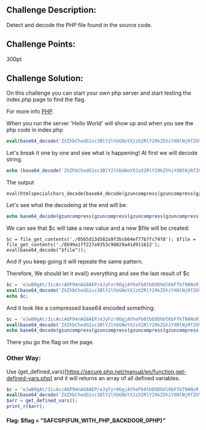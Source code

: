 ## Challenge Description:

Detect and decode the PHP file found in the source code.

## Challenge Points:

300pt

## Challenge Solution:

On this challenge you can start your own php server and start testing the index.php page to find the flag.

For more info [PHP](https://secure.php.net/manual/en/features.commandline.webserver.php).


When you run the server 'Hello World' will show up and when you see the php code in index.php

```php
eval(base64_decode('ZXZhbChodG1sc3BlY2lhbGNoYXJzX2RlY29kZShiYXNlNjRfZGVjb2RlKGd6dW5jb21wcmVzcyhnenVuY29tcHJlc3MoZ3p1bmNvbXByZXNzKGd6dW5jb21wcmVzcyhiYXNlNjRfZGVjb2RlKCRjKSkpKSkpKSk7'));
```

Let's break it one by one and see what is happening!
At first we will decode string.

```php
echo (base64_decode('ZXZhbChodG1sc3BlY2lhbGNoYXJzX2RlY29kZShiYXNlNjRfZGVjb2RlKGd6dW5jb21wcmVzcyhnenVuY29tcHJlc3MoZ3p1bmNvbXByZXNzKGd6dW5jb21wcmVzcyhiYXNlNjRfZGVjb2RlKCRjKSkpKSkpKSk7'))
```

The output

```
eval(htmlspecialchars_decode(base64_decode(gzuncompress(gzuncompress(gzuncompress(gzuncompress(base64_decode($c))))))));
```

Let's see what the decodeing at the end will be:

```php
echo base64_decode(gzuncompress(gzuncompress(gzuncompress(gzuncompress(base64_decode($c))))));
```

We can see that $c will take a new value and a new $file will be created:

```
$c = file_get_contents('./0565d13d582a9f3bc664ef77b7fc74f8'); $file = file_get_contents('./8b99a1ff227a9353c98029a41d911612'); eval(base64_decode("$file")); 
```

And if you keep going it will repeate the same pattern.


Therefore, We should let it eval() everything and see the last result of $c

```php
$c = 'eJwB0gAt/3icAccAOP94nAG8AEP/eJyFzr0OgjAYheFb0tbEODhUlKbFfkT9ANsRjGB/1ISIwtVLjImjw1mf80YXVouIOd2zheDmXvL8bEg+ORLoyuvejxuSqHpsBzYFmzuF4ADrXqMPikgLVk9MoSkQQU1QFLieyd7No69rgm/N4Z/dXFL0jSpGwQqq0Q2AYFOsn8r6BtaxS3HzArvpf/bKn0LcJlw2FckIxAtnCugMz27yGk9LupvLz2cWqmPendbtPcE2GZtqwZbLN5w5U4Nq/l9bSBJkkFjUaPE=';
eval(base64_decode('ZXZhbChodG1sc3BlY2lhbGNoYXJzX2RlY29kZShiYXNlNjRfZGVjb2RlKGd6dW5jb21wcmVzcyhnenVuY29tcHJlc3MoZ3p1bmNvbXByZXNzKGd6dW5jb21wcmVzcyhiYXNlNjRfZGVjb2RlKCRjKSkpKSkpKSk7'));
echo $c;
``` 

And it look like a compressed base64 encoded something:

```php
$c = 'eJwB0gAt/3icAccAOP94nAG8AEP/eJyFzr0OgjAYheFb0tbEODhUlKbFfkT9ANsRjGB/1ISIwtVLjImjw1mf80YXVouIOd2zheDmXvL8bEg+ORLoyuvejxuSqHpsBzYFmzuF4ADrXqMPikgLVk9MoSkQQU1QFLieyd7No69rgm/N4Z/dXFL0jSpGwQqq0Q2AYFOsn8r6BtaxS3HzArvpf/bKn0LcJlw2FckIxAtnCugMz27yGk9LupvLz2cWqmPendbtPcE2GZtqwZbLN5w5U4Nq/l9bSBJkkFjUaPE=';
eval(base64_decode('ZXZhbChodG1sc3BlY2lhbGNoYXJzX2RlY29kZShiYXNlNjRfZGVjb2RlKGd6dW5jb21wcmVzcyhnenVuY29tcHJlc3MoZ3p1bmNvbXByZXNzKGd6dW5jb21wcmVzcyhiYXNlNjRfZGVjb2RlKCRjKSkpKSkpKSk7'));
echo base64_decode(gzuncompress(gzuncompress(gzuncompress(gzuncompress(base64_decode($c))))));
```

There you go the flag on the page.

### Other Way:

Use (get_defined_vars)[https://secure.php.net/manual/en/function.get-defined-vars.php] and it will returns an array of all defined variables.

```php
$c = 'eJwB0gAt/3icAccAOP94nAG8AEP/eJyFzr0OgjAYheFb0tbEODhUlKbFfkT9ANsRjGB/1ISIwtVLjImjw1mf80YXVouIOd2zheDmXvL8bEg+ORLoyuvejxuSqHpsBzYFmzuF4ADrXqMPikgLVk9MoSkQQU1QFLieyd7No69rgm/N4Z/dXFL0jSpGwQqq0Q2AYFOsn8r6BtaxS3HzArvpf/bKn0LcJlw2FckIxAtnCugMz27yGk9LupvLz2cWqmPendbtPcE2GZtqwZbLN5w5U4Nq/l9bSBJkkFjUaPE=';
eval(base64_decode('ZXZhbChodG1sc3BlY2lhbGNoYXJzX2RlY29kZShiYXNlNjRfZGVjb2RlKGd6dW5jb21wcmVzcyhnenVuY29tcHJlc3MoZ3p1bmNvbXByZXNzKGd6dW5jb21wcmVzcyhiYXNlNjRfZGVjb2RlKCRjKSkpKSkpKSk7'));
$arr = get_defined_vars();
print_r($arr);
```

#### Flag: $flag = "SAFCSP{FUN_WITH_PHP_BACKDOOR_0PHP}"
